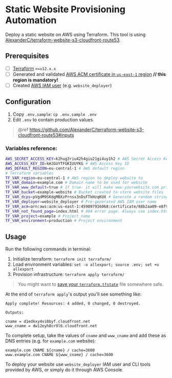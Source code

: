 # Static Website Provisioning Automation

Deploy a static website on AWS using Terraform. This tool is using [AlexanderC/terraform-website-s3-cloudfront-route53](https://github.com/AlexanderC/terraform-website-s3-cloudfront-route53#inputs).

## Prerequisites

- [ ] [Terraform](https://www.terraform.io) `>=v12.x.x`
- [ ] Generated and validated [AWS ACM certificate in `us-east-1` region](https://console.aws.amazon.com/acm/home?region=us-east-1) **// this region is mandatory!**
- [ ] Created [AWS IAM user](https://console.aws.amazon.com/iam/home) (e.g. `website_deployer`)

## Configuration

1. Copy `.env.sample`: `cp .env.sample .env`
2. Edit `.env` to contain production values

> @ref https://github.com/AlexanderC/terraform-website-s3-cloudfront-route53#inputs

### Variables reference:

```bash
AWS_SECRET_ACCESS_KEY=k2hug3riu42h4giu21gi4uy1h2 # AWS Secret Access Key
AWS_ACCESS_KEY_ID=kHJGUYTFGKIUUYKG # AWS Access Key ID
AWS_DEFAULT_REGION=eu-central-1 # AWS default region
# Terraform variables
TF_VAR_region=eu-central-1 # AWS region to deploy website to
TF_VAR_domain=example.com # Domain name to be used for website
TF_VAR_www_default=true # If true- it will make www.yourwebsite.com primarily used and yourwebsite.com redirected to www.yourwebsite.com
TF_VAR_bucket=example-website # Bucket created to store website files
TF_VAR_dcps=pVgdM9SKdgMBXzPrnsx3nDsFTkHzqKUX # Generate a random string and insert it here
TF_VAR_deployer=website_deployer # Pre-generated AWS IAM user name
TF_VAR_acm=arn:aws:acm:us-east-1:459097916068:certificate/88b2aa09-e8f9-47d1-9f40-aaef2595f493 # Pre-generated AWS ACM certificate ARN
TF_VAR_not_found_page=index.html # 404 error page. Always use index.html to make SPAs working properly
TF_VAR_project=example # Project name
TF_VAR_environment=production # Project environment
```

## Usage

Run the following commands in terminal:

1. Initialize terraform: `terraform init terraform/`
2. Load environment variables: `set -o allexport; source .env; set +o allexport`
3. Provision infrastructure: `terraform apply terraform/`

> You might want to [save your `terraform.tfstate`](https://www.terraform.io/docs/state/purpose.html) file somewhere safe.

At the end of `terraform apply`'s output you'll see something like:

```
Apply complete! Resources: 4 added, 0 changed, 0 destroyed.

Outputs:

cname = d1edkxy4vi8byf.cloudfront.net
www_cname = dw12eyh8cr9l6.cloudfront.net
```

To complete setup, take the values of `cname` and `www_cname` and add these as DNS entries (e.g. for `example.com` website):

```
example.com CNAME ${cname} / cache=3600
www.example.com CNAME ${www_cname} / cache=3600
```

To deploy your website use `website_deployer` IAM user and CLI tools provided by AWS, or simply do it through AWS Console.
